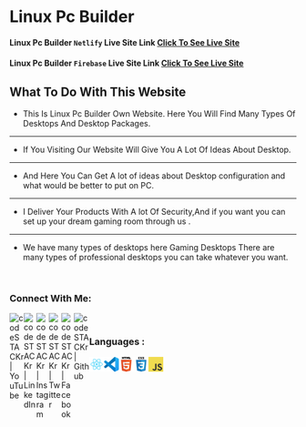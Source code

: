 # Linux Pc Builder

#### Linux Pc Builder `Netlify` Live Site Link [Click To See Live Site]()

#### Linux Pc Builder `Firebase` Live Site Link [Click To See Live Site]()

## What To Do With This Website

- This Is Linux Pc Builder Own Website. Here You Will Find Many Types Of Desktops And Desktop Packages.

---

- If You Visiting Our Website Will Give You A Lot Of Ideas About Desktop.

---

- And Here You Can Get A lot of ideas about Desktop configuration and what would be better to put on PC.

---

- I Deliver Your Products With A lot Of Security,And if you want you can set up your dream gaming room through us .

---

- We have many types of desktops here Gaming Desktops There are many types of professional desktops you can take whatever you want.

<br />

### Connect With Me:

<img align="left" alt="codeSTACKr | YouTube" width="25px" src="https://upload.wikimedia.org/wikipedia/commons/thumb/4/42/YouTube_icon_%282013-2017%29.png/640px-YouTube_icon_%282013-2017%29.png" />
<img align="left" alt="codeSTACKr | LinkedIn" width="22px" src="https://cdn-icons-png.flaticon.com/512/174/174857.png" />
<img align="left" alt="codeSTACKr | Instagram" width="22px" src="https://cdn-icons-png.flaticon.com/512/174/174855.png" />
<img align="left" alt="codeSTACKr | Twitter" width="22px" src="https://cdn-icons-png.flaticon.com/512/124/124021.png" />
<img align="left" alt="codeSTACKr | Facebook" width="22px" src="https://cdn.icon-icons.com/icons2/2108/PNG/512/facebook_icon_130940.png" />
<img align="left" alt="codeSTACKr | Github" width="27px" src="https://encrypted-tbn0.gstatic.com/images?q=tbn:ANd9GcTadUOl-qJgpGUxK4OrPSGLuI7h2Mn8xQS6yh3pKmlYcv-yWSgpWCmhmBV9vIaTtDW13b0&usqp=CAU" />

<br />

### Languages :

<img align="left" alt="React" width="26px" src="https://raw.githubusercontent.com/github/explore/80688e429a7d4ef2fca1e82350fe8e3517d3494d/topics/react/react.png" />
<img align="left" alt="Visual Studio Code" width="26px" src="https://raw.githubusercontent.com/github/explore/80688e429a7d4ef2fca1e82350fe8e3517d3494d/topics/visual-studio-code/visual-studio-code.png" />
<img align="left" alt="HTML5" width="26px" src="https://raw.githubusercontent.com/github/explore/80688e429a7d4ef2fca1e82350fe8e3517d3494d/topics/html/html.png" />
<img align="left" alt="CSS3" width="26px" src="https://raw.githubusercontent.com/github/explore/80688e429a7d4ef2fca1e82350fe8e3517d3494d/topics/css/css.png" />
<img align="left" alt="JavaScript" width="26px" src="https://raw.githubusercontent.com/github/explore/80688e429a7d4ef2fca1e82350fe8e3517d3494d/topics/javascript/javascript.png" />
